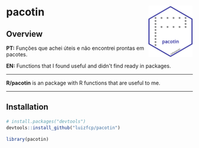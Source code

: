 
# pacotin <img src="man/figures/logo.png" align="right" />

## Overview

**PT:** Funções que achei úteis e não encontrei prontas em pacotes.

**EN:** Functions that I found useful and didn't find ready in packages.

---

**R/pacotin** is an package with R functions that are useful to me.

---

## Installation

``` r
# install.packages("devtools")
devtools::install_github("luizfcp/pacotin")
```

``` r
library(pacotin)
```
